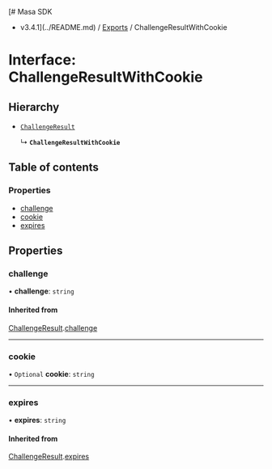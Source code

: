 [# Masa SDK
 - v3.4.1](../README.md) / [Exports](../modules.md) / ChallengeResultWithCookie

# Interface: ChallengeResultWithCookie

## Hierarchy

- [`ChallengeResult`](ChallengeResult.md)

  ↳ **`ChallengeResultWithCookie`**

## Table of contents

### Properties

- [challenge](ChallengeResultWithCookie.md#challenge)
- [cookie](ChallengeResultWithCookie.md#cookie)
- [expires](ChallengeResultWithCookie.md#expires)

## Properties

### challenge

• **challenge**: `string`

#### Inherited from

[ChallengeResult](ChallengeResult.md).[challenge](ChallengeResult.md#challenge)

___

### cookie

• `Optional` **cookie**: `string`

___

### expires

• **expires**: `string`

#### Inherited from

[ChallengeResult](ChallengeResult.md).[expires](ChallengeResult.md#expires)
